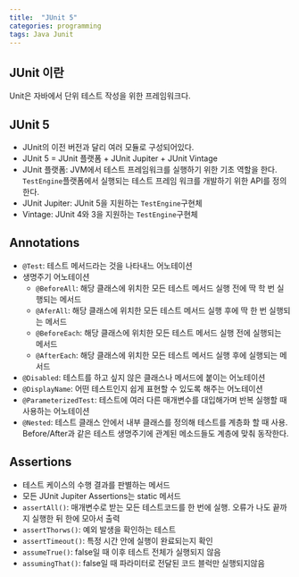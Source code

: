 ```yaml
---
title:  "JUnit 5"
categories: programming
tags: Java Junit
---
```


## JUnit 이란

Unit은 자바에서 단위 테스트 작성을 위한 프레임워크다.

## JUnit 5

- JUnit의 이전 버전과 달리 여러 모듈로 구성되어있다.
- JUnit 5 = JUnit 플랫폼 + JUnit Jupiter + JUnit Vintage
- JUnit 플랫폼: JVM에서 테스트 프레임워크를 실행하기 위한 기초 역할을 한다. `TestEngine`플랫폼에서 실행되는 테스트 프레임 워크를 개발하기 위한 API를 정의한다.
- JUnit Jupiter: JUnit 5을 지원하는 `TestEngine`구현체
- Vintage: JUnit 4와 3을 지원하는 `TestEngine`구현체

## Annotations

- `@Test`: 테스트 메서드라는 것을 나타내느 어노테이션
- 생명주기 어노테이션
    - `@BeforeAll`: 해당 클래스에 위치한 모든 테스트 메서드 실행 전에 딱 학 번 실행되는 메서드
    - `@AferAll`: 해당 클래스에 위치한 모든 테스트 메서드 실행 후에 딱 한 번 실행되는 메서드
    - `@BeforeEach`: 해당 클래스에 위치한 모든 테스트 메서드 실행 전에 실행되는 메서드
    - `@AfterEach`: 해당 클래스에 위치한 모든 테스트 메서드 실행 후에 실행되는 메서드
- `@Disabled`: 테스트를 하고 싶지 않은 클래스나 메서드에 붙이는 어노테이션
- `@DisplayName`: 어떤 테스트인지 쉽게 표현할 수 있도록 해주는 어노테이션
- `@ParameterizedTest`: 테스트에 여러 다른 매개변수를 대입해가며 반복 실행할 때 사용하는 어노테이션
- `@Nested`: 테스트 클래스 안에서 내부 클래스를 정의해 테스트를 계층화 할 때 사용. Before/After과 같은 테스트 생명주기에 관계된 메소드들도 계층에 맞춰 동작한다.

## Assertions

- 테스트 케이스의 수행 결과를 판별하는 메서드
- 모든 JUnit Jupiter Assertions는 static 메서드
- `assertAll()`: 매개변수로 받는 모든 테스트코드를 한 번에 실행. 오류가 나도 끝까지 실행한 뒤 한에 모아서 출력
- `assertThorws()`: 예외 발생을 확인하는 테스트
- `assertTimeout()`: 특정 시간 안에 실행이 완료되는지 확인
- `assumeTrue()`: false일 때 이후 테스트 전체가 실행되지 않음
- `assumingThat()`: false일 때 파라미터로 전달된 코드 블럭만 실행되지않음
